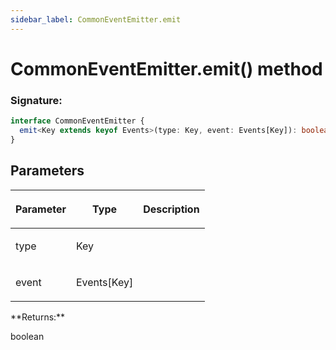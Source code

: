 ```yaml
---
sidebar_label: CommonEventEmitter.emit
---
```


# CommonEventEmitter.emit() method

### Signature:

```typescript
interface CommonEventEmitter {
  emit<Key extends keyof Events>(type: Key, event: Events[Key]): boolean;
}
```

## Parameters

<table><thead><tr><th>

Parameter

</th><th>

Type

</th><th>

Description

</th></tr></thead>
<tbody><tr><td>

type

</td><td>

Key

</td><td>

</td></tr>
<tr><td>

event

</td><td>

Events\[Key\]

</td><td>

</td></tr>
</tbody></table>
**Returns:**

boolean
